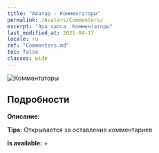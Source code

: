 ```yaml
---
title: "Аватар - Комментаторы"
permalink: /Avatars/Commenters/
excerpt: "Эра хаоса  Комментаторы"
last_modified_at: 2021-04-17
locale: ru
ref: "Commenters.md"
toc: false
classes: wide
---
```

 ![Комментаторы](/images/a/avatarFrame_14.png)

## Подробности

 **Описание:**  

 **Tips:** Открывается за оставление комментариев 

 **Is available:**  + 

